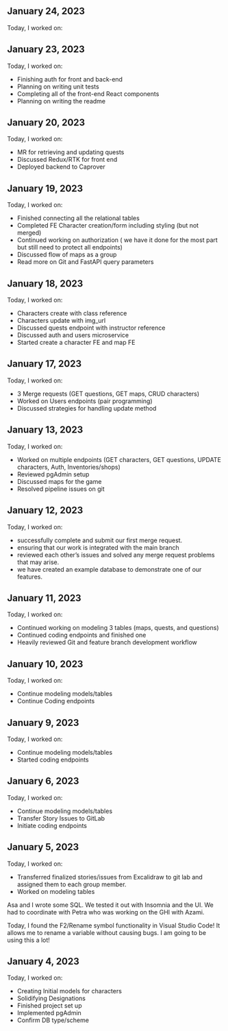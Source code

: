 ## January 24, 2023

Today, I worked on:

## January 23, 2023

Today, I worked on:

- Finishing auth for front and back-end
- Planning on writing unit tests
- Completing all of the front-end React components
- Planning on writing the readme

## January 20, 2023

Today, I worked on:

- MR for retrieving and updating quests
- Discussed Redux/RTK for front end
- Deployed backend to Caprover

## January 19, 2023

Today, I worked on:

- Finished connecting all the relational tables
- Completed FE Character creation/form including styling (but not merged)
- Continued working on authorization ( we have it done for the most part but still need to protect all endpoints)
- Discussed flow of maps as a group
- Read more on Git and FastAPI query parameters

## January 18, 2023

Today, I worked on:

- Characters create with class reference
- Characters update with img_url
- Discussed quests endpoint with instructor reference
- Discussed auth and users microservice
- Started create a character FE and map FE

## January 17, 2023

Today, I worked on:

- 3 Merge requests (GET questions, GET maps, CRUD characters)
- Worked on Users endpoints (pair programming)
- Discussed strategies for handling update method

## January 13, 2023

Today, I worked on:

- Worked on multiple endpoints (GET characters, GET questions, UPDATE characters, Auth, Inventories/shops)
- Reviewed pgAdmin setup
- Discussed maps for the game
- Resolved pipeline issues on git

## January 12, 2023

Today, I worked on:

- successfully complete and submit our first merge request.
- ensuring that our work is integrated with the main branch
- reviewed each other’s issues and solved any merge request problems that may arise.
- we have created an example database to demonstrate one of our features.

## January 11, 2023

Today, I worked on:

- Continued working on modeling 3 tables (maps, quests, and questions)
- Continued coding endpoints and finished one
- Heavily reviewed Git and feature branch development workflow

## January 10, 2023

Today, I worked on:

- Continue modeling models/tables
- Continue Coding endpoints

## January 9, 2023

Today, I worked on:

- Continue modeling models/tables
- Started coding endpoints

## January 6, 2023

Today, I worked on:

- Continue modeling models/tables
- Transfer Story Issues to GitLab
- Initiate coding endpoints

## January 5, 2023

Today, I worked on:

- Transferred finalized stories/issues from Excalidraw to git lab and assigned them to each group member.
- Worked on modeling tables

Asa and I wrote some SQL. We tested it out with
Insomnia and the UI. We had to coordinate with
Petra who was working on the GHI with Azami.

Today, I found the F2/Rename symbol functionality
in Visual Studio Code! It allows me to rename a
variable without causing bugs. I am going to be
using this a lot!

## January 4, 2023

Today, I worked on:

- Creating Initial models for characters
- Solidifying Designations
- Finished project set up
- Implemented pgAdmin
- Confirm DB type/scheme
